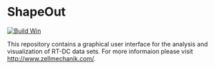 # ShapeOut
[![Build Win](https://img.shields.io/appveyor/ci/paulmueller/ShapeOut/master.svg?label=build_win)](https://ci.appveyor.com/project/paulmueller/ShapeOut)

This repository contains a graphical user interface for the analysis
and visualization of RT-DC data sets. For more informaion please visit
http://www.zellmechanik.com/.


